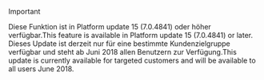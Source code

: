 > [!IMPORTANT]
> <span data-ttu-id="c9d9d-101">Diese Funktion ist in Platform update 15 (7.0.4841) oder höher verfügbar.</span><span class="sxs-lookup"><span data-stu-id="c9d9d-101">This feature is available in Platform update 15 (7.0.4841) or later.</span></span> <span data-ttu-id="c9d9d-102">Dieses Update ist derzeit nur für eine bestimmte Kundenzielgruppe verfügbar und steht ab Juni 2018 allen Benutzern zur Verfügung.</span><span class="sxs-lookup"><span data-stu-id="c9d9d-102">This update is currently available for targeted customers and will be available to all users June 2018.</span></span>
